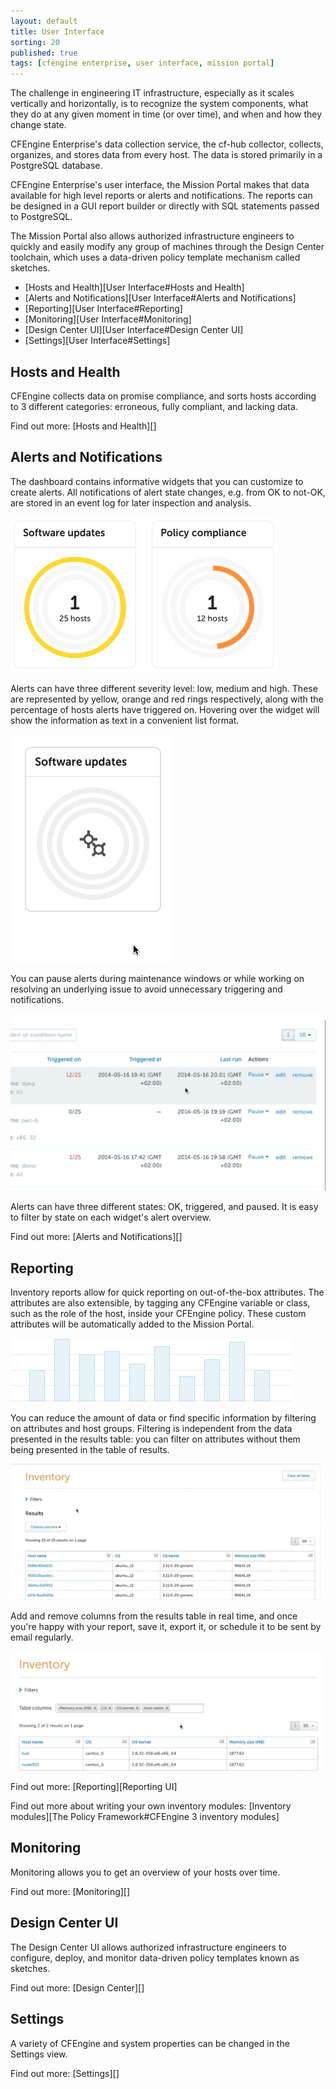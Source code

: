 ```yaml
---
layout: default
title: User Interface
sorting: 20
published: true
tags: [cfengine enterprise, user interface, mission portal]
---
```


The challenge in engineering IT infrastructure, especially as it scales vertically and horizontally, is to recognize the system components, what they do at any given moment in time (or over time), and when and how they change state.

CFEngine Enterprise's data collection service, the cf-hub collector, collects, organizes, and stores data from every host.  The data is stored primarily in a PostgreSQL database.

CFEngine Enterprise's user interface, the Mission Portal makes that data available for high level reports or alerts and notifications.  The reports can be designed in a GUI report builder or directly with SQL statements passed to PostgreSQL.

The Mission Portal also allows authorized infrastructure engineers to quickly and easily modify any group of machines through the Design Center toolchain, which uses a data-driven policy template mechanism called sketches.

* [Hosts and Health][User Interface#Hosts and Health]
* [Alerts and Notifications][User Interface#Alerts and Notifications]
* [Reporting][User Interface#Reporting]
* [Monitoring][User Interface#Monitoring]
* [Design Center UI][User Interface#Design Center UI]
* [Settings][User Interface#Settings]

## Hosts and Health ##

CFEngine collects data on promise compliance, and sorts hosts according to 3 different categories: erroneous, fully compliant, and lacking data.

Find out more: [Hosts and Health][]


## Alerts and Notifications ##

The dashboard contains informative widgets that you can customize to create alerts. All notifications of alert state changes, e.g. from OK to not-OK, are stored in an event log for later inspection and analysis.

![Enterprise UI Alerts](welcome_2nd_screen.png)


Alerts can have three different severity level: low, medium and high. These are represented by yellow, orange and red rings respectively, along with the percentage of hosts alerts have triggered on. Hovering over the widget will show the information as text in a convenient list format.

![Enterprise UI Alerts](widget_1.gif)


You can pause alerts during maintenance windows or while working on resolving an underlying issue to avoid unnecessary triggering and notifications.

![Enterprise UI Alerts](pause_alerts.gif)

Alerts can have three different states: OK, triggered, and paused. It is easy to filter by state on each widget's alert overview.

Find out more: [Alerts and Notifications][]

## Reporting ##

Inventory reports allow for quick reporting on out-of-the-box attributes. The attributes are also extensible, by tagging any CFEngine variable or class, such as the role of the host, inside your CFEngine policy. These custom attributes will be automatically added to the Mission Portal.

![Enterprise UI Reporting](inventory-hover.png)

You can reduce the amount of data or find specific information by filtering on attributes and host groups. Filtering is independent from the data presented in the results table: you can filter on attributes without them being presented in the table of results.

![Enterprise UI Reporting](inventory_filter.gif)

Add and remove columns from the results table in real time, and once you're happy with your report, save it, export it, or schedule it to be sent by email regularly.

![Enterprise API Overview](add_columns.gif)

Find out more: [Reporting][Reporting UI]

Find out more about writing your own inventory modules: [Inventory modules][The Policy Framework#CFEngine 3 inventory modules]

## Monitoring ##

Monitoring allows you to get an overview of your hosts over time.

Find out more: [Monitoring][]

## Design Center UI ##

The Design Center UI allows authorized infrastructure engineers to configure, deploy, and monitor data-driven policy templates known as sketches.

Find out more: [Design Center][]

## Settings ##

A variety of CFEngine and system properties can be changed in the Settings view.

Find out more: [Settings][]

